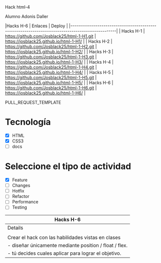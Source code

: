 Hack html-4

Alumno Adonis Daller


|Hacks   H-6 |  Enlaces | Deploy |
|-----------------------------------------------------------------------------------------------------|
| Hacks   H-1 | https://github.com/Josblack25/html-1-H1.git | https://josblack25.github.io/html-1-H1/ |
| Hacks   H-2 | https://github.com/Josblack25/html-1-H2.git | https://josblack25.github.io/html-1-H2/ |
| Hacks   H-3 | https://github.com/Josblack25/html-1-H3.git | https://josblack25.github.io/html-1-H3/ |
| Hacks   H-4 | https://github.com/Josblack25/html-1-H4.git | https://josblack25.github.io/html-1-H4/ |
| Hacks   H-5 | https://github.com/Josblack25/html-1-H5.git | https://josblack25.github.io/html-1-H5/ |
| Hacks   H-6 | https://github.com/Josblack25/html-1-H6.git | https://josblack25.github.io/html-1-H6/ | 



PULL_REQUEST_TEMPLATE
# Tecnología
- [X] HTML
- [X] CSS3
- [ ] docs

# Seleccione el tipo de actividad
- [X] Feature
- [ ] Changes
- [ ] Hotfix
- [ ] Refactor
- [ ] Performance
- [ ] Testing

|Hacks   H-6 | 
|----------------------------------------------------------|
| Details                                                  |
|                                                          |
| Crear el hack con las habilidades vistas en clases |
|   - diseñar únicamente mediante position / float / flex. |
|   - tú decides cuales aplicar para lograr el objetivo. |

